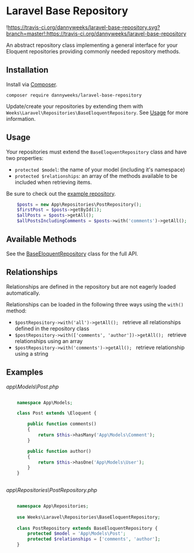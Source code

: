 # Laravel Base Repository
!https://travis-ci.org/dannyweeks/laravel-base-repository.svg?branch=master!:https://travis-ci.org/dannyweeks/laravel-base-repository

An abstract repository class implementing a general interface for your Eloquent repositories providing commonly needed repository methods.
 
## Installation
Install via [Composer](http://getcomposer.org).

`composer require dannyweeks/laravel-base-repository`

Update/create your repositories by extending them with `Weeks\Laravel\Repositories\BaseEloquentRepository`. See [Usage](#usage) for more information.

## Usage
Your repositories must extend the `BaseEloquentRepository` class and have two properties: 
- `protected $model`: the name of your model (including it's namespace)
- `protected $relationships`: an array of the methods available to be included when retrieving items. 

Be sure to check out the [example repository](#examples).

```php
    $posts = new App\Repositories\PostRepository();
    $firstPost = $posts->getById(1);
    $allPosts = $posts->getAll();
    $allPostsIncludingComments = $posts->with('comments')->getAll();
```

## Available Methods
See the [BaseEloquentRepository](https://github.com/dannyweeks/laravel-base-repository/blob/master/src/BaseEloquentRepository.php) class for the full API.

## Relationships

Relationships are defined in the repository but are not eagerly loaded automatically. 

Relationships can be loaded in the following three ways using the `with()` method:

- `$postRepository->with('all')->getAll(); ` retrieve all relationships defined in the repository class
- `$postRepository->with(['comments', 'author'])->getAll(); ` retrieve relationships using an array
- `$postRepository->with('comments')->getAll(); ` retrieve relationship using a string

## Examples

*app\Models\Post.php*

```php

    namespace App\Models;

    class Post extends \Eloquent {

        public function comments()
        {
            return $this->hasMany('App\Models\Comment');
        }

        public function author()
        {
            return $this->hasOne('App\Models\User');
        }
    }
    
```

*app\Repositories\PostRepository.php*

```php

    namespace App\Repositories;
    
    use Weeks\Laravel\Repositories\BaseEloquentRepository;
    
    class PostRepository extends BaseEloquentRepository {
        protected $model = 'App\Models\Post';
        protected $relationships = ['comments', 'author'];
    }
```
